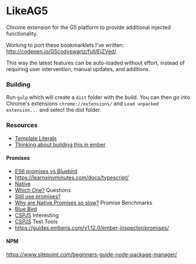 # LikeAG5
Chrome extension for the G5 platform to provide additional injected functionality.

Working to port these bookmarklets I've written: http://codepen.io/G5codyswartz/full/EjZVed/

This way the latest features can be auto-loaded without effort, instead of requiring user intervention, manual updates, and additions.

### Building
Run `gulp` which will create a `dist` folder with the build. 
You can then go into Chrome's extensions `chrome://extensions/` 
and `Load unpacked extension...` and select the dist folder. 

### Resources
- [Template Literals](https://developer.mozilla.org/en-US/docs/Web/JavaScript/Reference/Template_literals)
- [Thinking about building this in ember](http://stackoverflow.com/questions/31058879/how-to-configure-ember-routes-in-a-chrome-extension)

#### Promises

- [ES6 promises vs Bluebird](https://medium.com/@mlee277/es6-promises-vs-bluebird-7f6ef5f5362a#.7qyrw33qk)
- https://learnxinyminutes.com/docs/typescript/
- [Native](https://developer.mozilla.org/en-US/docs/Web/JavaScript/Reference/Global_Objects/Promise)
- [Which One?](https://www.reddit.com/r/javascript/comments/35l3z4/best_promise_library_q_vs_bluebird_vs_jquerys/)
Questions
- [Still use promises?](http://stackoverflow.com/questions/34960886/are-there-still-reasons-to-use-promise-libraries-like-q-or-bluebird-now-that-we)
- [Why are Native Promises so slow?](http://programmers.stackexchange.com/questions/278778/why-are-native-es6-promises-slower-and-more-memory-intensive-than-bluebird)
Promise Benchmarks
- [Blue Bird](https://github.com/petkaantonov/bluebird/tree/master/benchmark)
- [CSPJS](https://github.com/srikumarks/cspjs#performance)
Interesting
- [CSPJS](https://github.com/srikumarks/cspjs)
Test Tools
- https://guides.emberjs.com/v1.12.0/ember-inspector/promises/

#### NPM
https://www.sitepoint.com/beginners-guide-node-package-manager/